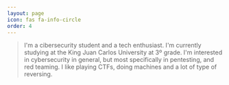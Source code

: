 ```yaml
---
layout: page
icon: fas fa-info-circle
order: 4
---
```


> I'm a cibersecurity student and a tech enthusiast. I'm currently studying at the King Juan Carlos University at 3º grade. I'm interested in cybersecurity in general, but most specifically in pentesting, and red teaming. I like playing CTFs, doing machines 
and a lot of type of reversing. 

